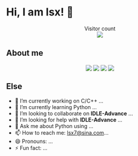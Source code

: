 # Hi, I am lsx! 👋

<p align="center"> 
  Visitor count<br>
  <img src="https://profile-counter.glitch.me/znsoooo/count.svg" />
</p>


## About me

<p align="center"> 
  <img align="center" src="https://github-readme-stats.vercel.app/api?username=znsoooo" />
  <img align="center" src="https://github-readme-stats.vercel.app/api/top-langs/?username=znsoooo&langs_count=3" />
  <img align="center" src="https://github-readme-stats.vercel.app/api/pin/?username=znsoooo&repo=toolkits" />
  <img align="center" src="https://github-readme-stats.vercel.app/api/pin/?username=znsoooo&repo=IDLE-Advance" />
</p>

## Else

- 🔭 I’m currently working on C/C++ ...
- 🌱 I’m currently learning Python ...
- 👯 I’m looking to collaborate on __IDLE-Advance__ ...
- 🤔 I’m looking for help with __IDLE-Advance__ ...
- 💬 Ask me about Python using ...
- 📫 How to reach me: lsx7@sina.com...
- 😄 Pronouns: ...
- ⚡ Fun fact: ...


<!--&layout=compact-->
